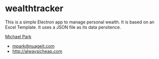 # wealthtracker
This is a simple Electron app to manage personal wealth.  It is based on an Excel Template.  It uses a JSON file as its data persitence.

[Michael Park](http://mikepark.com)

* mpark@nuageit.com
* http://alwaysicheap.com

